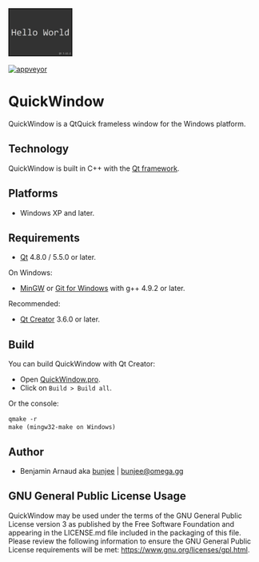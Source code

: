 <img src="QuickWindow.png" alt="QuickWindow" width="128px">

[![appveyor](http://ci.appveyor.com/api/projects/status/ct0kbo659jviskec?svg=true)](http://ci.appveyor.com/project/3unjee/motionbox)

# QuickWindow

QuickWindow is a QtQuick frameless window for the Windows platform.<br>

## Technology

QuickWindow is built in C++ with the [Qt framework](http://github.com/qtproject).

## Platforms

- Windows XP and later.

## Requirements

- [Qt](http://download.qt.io/official_releases/qt) 4.8.0 / 5.5.0 or later.

On Windows:
- [MinGW](http://sourceforge.net/projects/mingw) or [Git for Windows](http://git-for-windows.github.io) with g++ 4.9.2 or later.

Recommended:
- [Qt Creator](http://download.qt.io/official_releases/qtcreator) 3.6.0 or later.

## Build

You can build QuickWindow with Qt Creator:
- Open [QuickWindow.pro](QuickWindow.pro).
- Click on `Build > Build all`.

Or the console:

    qmake -r
    make (mingw32-make on Windows)

## Author

- Benjamin Arnaud aka [bunjee](http://bunjee.me) | <bunjee@omega.gg>

## GNU General Public License Usage

QuickWindow may be used under the terms of the GNU General Public License version 3 as published
by the Free Software Foundation and appearing in the LICENSE.md file included in the packaging
of this file. Please review the following information to ensure the GNU General Public License
requirements will be met: https://www.gnu.org/licenses/gpl.html.
